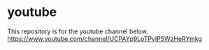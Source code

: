 # youtube
This repository is for the youtube channel below.
https://www.youtube.com/channel/UCPAYp9LoTPyIP5WzHeRYmkg

